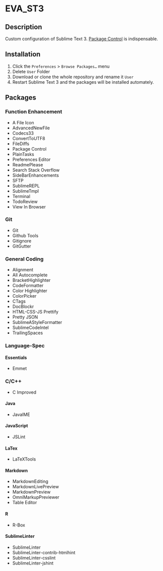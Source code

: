 # EVA_ST3
## Description
Custom configuration of Sublime Text 3. [Package Control](https://packagecontrol.io/installation) is indispensable.

## Installation
1. Click the `Preferences` > `Browse Packages…` menu
2. Delete `User` Folder
3. Download or clone the whole repository and rename it `User`
4. Restart Sublime Text 3 and the packages will be installed automately.

## Packages
### Function Enhancement
* A File Icon
* AdvancedNewFile
* Codecs33
* ConvertToUTF8
* FileDiffs
* Package Control
* PlainTasks
* Preferences Editor
* ReadmePlease
* Search Stack Overflow
* SideBarEnhancements
* SFTP
* SublimeREPL
* SublimeTmpl
* Terminal
* TodoReview
* View In Browser

### Git
* Git
* Github Tools
* Gitignore
* GitGutter

### General Coding
* Alignment
* All Autocomplete
* BracketHighlighter
* CodeFormatter
* Color Highlighter
* ColorPicker
* CTags
* DocBlockr
* HTML-CSS-JS Prettify
* Pretty JSON
* SublimeAStyleFormatter
* SublimeCodeIntel
* TrailingSpaces

### Language-Spec
#### Essentials
* Emmet

### C/C++
* C Improved

#### Java
* JavaIME

#### JavaScript
* JSLint

#### LaTex
* LaTeXTools

#### Markdown
* MarkdownEditing
* MarkdownLivePreview
* MarkdownPreview
* OmniMarkupPreviewer
* Table Editor

#### R
* R-Box

#### SublimeLinter
* SublimeLinter
* SublimeLinter-contrib-htmlhint
* SublimeLinter-csslint
* SublimeLinter-jshint
